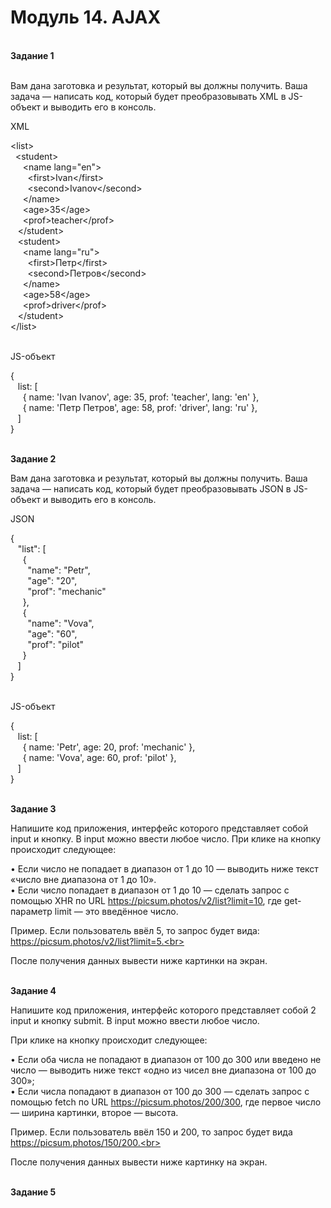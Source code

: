 # Модуль 14. AJAX
<br>
<b>Задание 1</b><br><br>

Вам дана заготовка и результат, который вы должны получить. Ваша задача — написать код, который будет преобразовывать XML в JS-объект и выводить его в консоль.<br>

XML<br>

&lt;list&gt;<br>
  &nbsp;&nbsp;&lt;student&gt;<br>
    &nbsp;&nbsp;&nbsp;&nbsp; &lt;name lang="en"&gt;<br>
      &nbsp;&nbsp;&nbsp;&nbsp;&nbsp;&nbsp; &lt;first&gt;Ivan&lt;/first&gt;<br>
      &nbsp;&nbsp;&nbsp;&nbsp;&nbsp;&nbsp; &lt;second&gt;Ivanov&lt;/second&gt;<br>
    &nbsp;&nbsp;&nbsp;&nbsp; &lt;/name&gt;<br>
    &nbsp;&nbsp;&nbsp;&nbsp; &lt;age&gt;35&lt;/age&gt;<br>
    &nbsp;&nbsp;&nbsp;&nbsp; &lt;prof&gt;teacher&lt;/prof&gt;<br>
  &nbsp;&nbsp; &lt;/student&gt;<br>
  &nbsp;&nbsp; &lt;student&gt;<br>
    &nbsp;&nbsp;&nbsp;&nbsp; &lt;name lang="ru"&gt;<br>
      &nbsp;&nbsp;&nbsp;&nbsp;&nbsp;&nbsp; &lt;first&gt;Петр&lt;/first&gt;<br>
      &nbsp;&nbsp;&nbsp;&nbsp;&nbsp;&nbsp; &lt;second&gt;Петров&lt;/second&gt;<br>
    &nbsp;&nbsp;&nbsp;&nbsp; &lt;/name&gt;<br>
    &nbsp;&nbsp;&nbsp;&nbsp; &lt;age>58&lt;/age&gt;<br>
    &nbsp;&nbsp;&nbsp;&nbsp; &lt;prof>driver&lt;/prof&gt;<br>
  &nbsp;&nbsp; &lt;/student&gt;<br>
&lt;/list&gt;<br><br>

JS-объект<br>

{<br>
&nbsp;&nbsp; list: &#91;<br>
&nbsp;&nbsp;&nbsp;&nbsp; { name: 'Ivan Ivanov', age: 35, prof: 'teacher', lang: 'en' },<br>
&nbsp;&nbsp;&nbsp;&nbsp; { name: 'Петр Петров', age: 58, prof: 'driver', lang: 'ru' },<br>
&nbsp;&nbsp; &#93;<br>
}<br><br>


<b>Задание 2</b><br>

Вам дана заготовка и результат, который вы должны получить. Ваша задача — написать код, который будет преобразовывать JSON в JS-объект и выводить его в консоль.

JSON<br>

{<br>
&nbsp;&nbsp; "list": &#91;<br>
&nbsp;&nbsp;&nbsp;&nbsp; {<br>
&nbsp;&nbsp;&nbsp;&nbsp;&nbsp;&nbsp; "name": "Petr",<br>
&nbsp;&nbsp;&nbsp;&nbsp;&nbsp;&nbsp; "age": "20",<br>
&nbsp;&nbsp;&nbsp;&nbsp;&nbsp;&nbsp; "prof": "mechanic"<br>
&nbsp;&nbsp;&nbsp;&nbsp; },<br>
&nbsp;&nbsp;&nbsp;&nbsp; {<br>
&nbsp;&nbsp;&nbsp;&nbsp;&nbsp;&nbsp; "name": "Vova",<br>
&nbsp;&nbsp;&nbsp;&nbsp;&nbsp;&nbsp; "age": "60",<br>
&nbsp;&nbsp;&nbsp;&nbsp;&nbsp;&nbsp; "prof": "pilot"<br>
&nbsp;&nbsp;&nbsp;&nbsp; }<br>
&nbsp;&nbsp; &#93;<br>
}<br><br>

JS-объект<br>

{<br>
&nbsp;&nbsp; list: &#91;<br>
&nbsp;&nbsp;&nbsp;&nbsp; { name: 'Petr', age: 20, prof: 'mechanic' },<br>
&nbsp;&nbsp;&nbsp;&nbsp; { name: 'Vova', age: 60, prof: 'pilot' },<br>
&nbsp;&nbsp; &#93;<br>
}<br><br>

<b>Задание 3</b><br>

Напишите код приложения, интерфейс которого представляет собой input и кнопку. В input можно ввести любое число. При клике на кнопку происходит следующее:<br>

• Если число не попадает в диапазон от 1 до 10 — выводить ниже текст «число вне диапазона от 1 до 10».<br>
• Если число попадает в диапазон от 1 до 10 — сделать запрос c помощью XHR по URL https://picsum.photos/v2/list?limit=10, где get-параметр limit — это введённое число.<br>

Пример. Если пользователь ввёл 5, то запрос будет вида: https://picsum.photos/v2/list?limit=5.<br>

После получения данных вывести ниже картинки на экран.<br><br>

<b>Задание 4</b><br>

Напишите код приложения, интерфейс которого представляет собой 2 input и кнопку submit. В input можно ввести любое число.<br>

При клике на кнопку происходит следующее:<br>

• Если оба числа не попадают в диапазон от 100 до 300 или введено не число — выводить ниже текст «одно из чисел вне диапазона от 100 до 300»;<br>
• Если числа попадают в диапазон от 100 до 300 — сделать запрос c помощью fetch по URL https://picsum.photos/200/300, где первое число — ширина картинки, второе — высота.<br>

Пример. Если пользователь ввёл 150 и 200, то запрос будет вида https://picsum.photos/150/200.<br>

После получения данных вывести ниже картинку на экран.<br><br>

<b>Задание 5</b><br>

